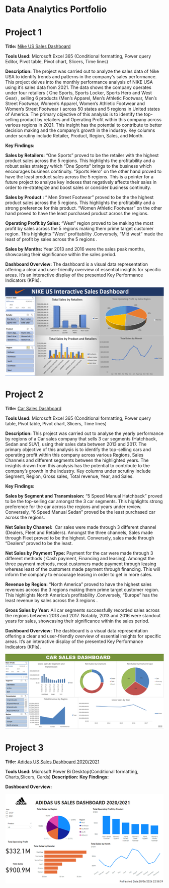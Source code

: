 # Data Analytics Portfolio
# Project 1
**Title:** [Nike US Sales Dashboard](https://github.com/Buchimaife/Buchimaife.github.io/blob/main/NIKE%20DASHBOARDAdvanced-Pivot-Start_v2.xlsx)

**Tools Used:** Microsoft Excel 365 (Conditional formatting, Power query Editor, Pivot table, Pivot chart, Slicers, Time lines)

**Description:** 
The project was carried out to analyze the sales data of Nike USA to identify trends and patterns in the company's sales performance. This project delves into the monthly performance analysis of NIKE USA using it’s sales data from 2021. The data shows the company operates under four  retailers ( One Sports, Sports Locker, Sports Hero and West Gear) , selling 6 products (Men’s Apparel, Men’s Athletic Footwear,  Men’s Street Footwear, Women’s Apparel, Women’s Athletic Footwear and Women’s Street Footwear ) across 50 states and 5 regions in United states of America.
The primary objective of this analysis is to identify the top-selling product by retailers and Operating Profit  within this company across various regions in 2021. This insight has the potential to contribute to better decision making and  the company’s growth in the industry.
Key columns under scrutiny include Retailer, Product, Region, Sales, and Month.

**Key Findings:** 

**Sales by Retailers:** “One Sports” proved to be the retailer with the highest product sales across the 5 regions. This highlights the profitability and a robust sales strategy which “One Sports” brings to the business which encourages business continuity. “Sports Hero” on the other hand proved to have the least product sales across the 5 regions. This is a pointer for a future project to analyze key indexes that negatively affects their sales in order to re-strategize and boost sales or consider business continuity.

**Sales by Product :** “ Men Street Footwear” proved to be the the highest product sales across the 5 regions. This highlights the profitability and a strong preference for this product. “Women Athletic Footwear”  on the other hand proved to have the least purchased product across the regions.

**Operating Profit by Sales:** “West” region proved to be making the most profit by sales across the 5 regions making them prime target customer region.  This highlights "West" profitability .Conversely, “Mid west” made the least of profit by sales across the 5 regions .

**Sales by Months:**  Year 2013 and 2016 were the sales peak months, showcasing their significance within the sales period.

**Dashboard Overview:**
The dashboard is a visual data representation offering a clear and user-friendly overview of essential insights for specific areas. It’s an interactive display of the presented Key Performance Indicators (KPIs).

![Nikedashboard](Nikedashboard.PNG)

# Project 2
**Title:** [Car Sales Dashboard](https://github.com/Buchimaife/Buchimaife.github.io/blob/main/CAR%20SALES%20DASHBOARD.xlsx)

**Tools Used:** Microsoft Excel 365 (Conditional formatting, Power query table, Pivot table, Pivot chart, Slicers, Time lines)

**Description:** This project was carried out to analyse the yearly performance by regions of a Car sales company that sells 3 car segments (Hatchback, Sedan and SUV), using their sales data between 2013 and 2017.
The primary objective of this analysis is to identify the top-selling cars and operating profit within this company across various  Regions, Sales Channels and different segments between the highlighted years. The insights drawn from this analysis  has the potential to contribute to the company’s growth in the industry.
Key columns under scrutiny include Segment, Region, Gross sales, Total revenue, Year, and Sales. 

**Key Findings:** 

**Sales by Segment and Transmission:**  “5 Speed Manual Hatchback” proved to be the top-selling car amongst the 3 car segments. This highlights strong preference for the car across the regions and years under review. Conversely, “6 Speed Manual Sedan”  proved be the least purchased car across the regions.

**Net Sales by Channel:**  Car sales were made through 3 different channel (Dealers, Fleet and Retailers). Amongst the three channels, Sales made through Fleet proved to be the highest. Conversely, sales made through “Dealers” proved to be the least.

**Net Sales by Payment Type:** Payment for the car  were made through 3 different methods ( Cash payment, Financing and leasing). Amongst the three payment methods, most customers made payment through leasing whereas least of the customers made payment through financing. This will inform the company to encourage leasing in order to get in more sales.

**Revenue by Region:**  “North America” proved to have the highest sales revenues across the 3 regions making them prime target customer region.  This highlights North America’s profitability .Conversely, “Europe” has the least revenue by sales across the 3 regions .

**Gross Sales by Year:**  All car segments successfully  recorded sales across the regions  between 2013 and 2017. Notably,  2013 and 2016 were standout years for sales, showcasing their significance within the sales period.


**Dashboard Overview:**
The dashboard is a visual data representation offering a clear and user-friendly overview of essential insights for specific areas. It’s an interactive display of the presented Key Performance Indicators (KPIs).

![Carsales](Carsales.PNG)

# Project 3
**Title:** [Adidas US Sales Dashboard 2020/2021](https://github.com/Buchimaife/Buchimaife.github.io/blob/main/Adidas%20Sales%20Power%20Bi%20Dashboard.pbix)

**Tools Used:** Microsoft Power Bi Desktop(Conditional formatting, Charts,Slicers, Cards)
**Description:**
**Key Findings:** 

**Dashboard Overview:**

![AdidasSalesDashboard](AdidasSalesDashboard.PNG)








